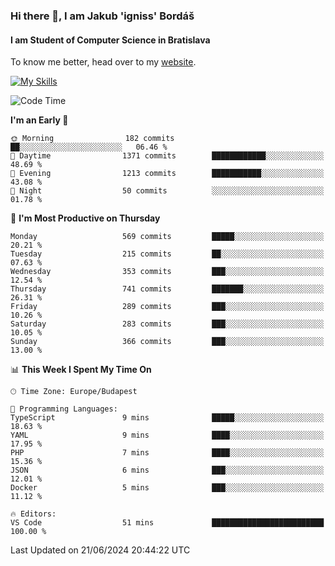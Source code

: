 ### Hi there 👋, I am Jakub 'igniss' Bordáš

#### I am Student of Computer Science in Bratislava
To know me better, head over to my [website](https://bordas.sk).

[![My Skills](https://skillicons.dev/icons?i=js,html,css,figma,svelte,java,kotlin,python,postgresql,typescript,nest,nodejs)](https://bordas.sk)


<!--START_SECTION:waka-->
![Code Time](http://img.shields.io/badge/Code%20Time-1%2C481%20hrs%202%20mins-blue)

**I'm an Early 🐤** 

```text
🌞 Morning                182 commits         ██░░░░░░░░░░░░░░░░░░░░░░░   06.46 % 
🌆 Daytime                1371 commits        ████████████░░░░░░░░░░░░░   48.69 % 
🌃 Evening                1213 commits        ███████████░░░░░░░░░░░░░░   43.08 % 
🌙 Night                  50 commits          ░░░░░░░░░░░░░░░░░░░░░░░░░   01.78 % 
```
📅 **I'm Most Productive on Thursday** 

```text
Monday                   569 commits         █████░░░░░░░░░░░░░░░░░░░░   20.21 % 
Tuesday                  215 commits         ██░░░░░░░░░░░░░░░░░░░░░░░   07.63 % 
Wednesday                353 commits         ███░░░░░░░░░░░░░░░░░░░░░░   12.54 % 
Thursday                 741 commits         ███████░░░░░░░░░░░░░░░░░░   26.31 % 
Friday                   289 commits         ███░░░░░░░░░░░░░░░░░░░░░░   10.26 % 
Saturday                 283 commits         ███░░░░░░░░░░░░░░░░░░░░░░   10.05 % 
Sunday                   366 commits         ███░░░░░░░░░░░░░░░░░░░░░░   13.00 % 
```


📊 **This Week I Spent My Time On** 

```text
🕑︎ Time Zone: Europe/Budapest

💬 Programming Languages: 
TypeScript               9 mins              █████░░░░░░░░░░░░░░░░░░░░   18.63 % 
YAML                     9 mins              ████░░░░░░░░░░░░░░░░░░░░░   17.95 % 
PHP                      7 mins              ████░░░░░░░░░░░░░░░░░░░░░   15.36 % 
JSON                     6 mins              ███░░░░░░░░░░░░░░░░░░░░░░   12.01 % 
Docker                   5 mins              ███░░░░░░░░░░░░░░░░░░░░░░   11.12 % 

🔥 Editors: 
VS Code                  51 mins             █████████████████████████   100.00 % 
```


 Last Updated on 21/06/2024 20:44:22 UTC
<!--END_SECTION:waka-->
